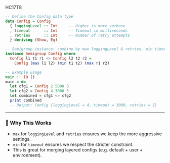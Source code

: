 HC17T8

```haskell
-- Define the Config data type
data Config = Config
  { loggingLevel :: Int     -- Higher is more verbose
  , timeout      :: Int     -- Timeout in milliseconds
  , retries      :: Int     -- Number of retry attempts
  } deriving (Show, Eq)

-- Semigroup instance: combine by max loggingLevel & retries, min timeout
instance Semigroup Config where
  Config l1 t1 r1 <> Config l2 t2 r2 =
    Config (max l1 l2) (min t1 t2) (max r1 r2)

-- Example usage
main :: IO ()
main = do
  let cfg1 = Config 2 5000 3
  let cfg2 = Config 4 3000 5
  let combined = cfg1 <> cfg2
  print combined
  -- Output: Config {loggingLevel = 4, timeout = 3000, retries = 5}
```

---

### 🧠 Why This Works

- `max` for `loggingLevel` and `retries` ensures we keep the more aggressive settings.
- `min` for `timeout` ensures we respect the stricter constraint.
- This is great for merging layered configs (e.g. default + user + environment).



